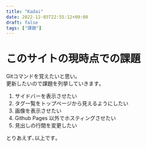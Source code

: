 ```yaml
---
title: "Kadai"
date: 2022-12-05T22:55:12+09:00
draft: false
tags: ["課題"]
---
```


# このサイトの現時点での課題

Gitコマンドを覚えたいと思い｡  
更新したいので課題を列挙していきます｡

<!--more-->


1. サイドバーを表示させたい
2. タグ一覧をトップページから見えるようにしたい
3. 画像を表示させたい
4. Github Pages 以外でホスティングさせたい
5. 見出しの行間を変更したい

とりあえず､以上です｡